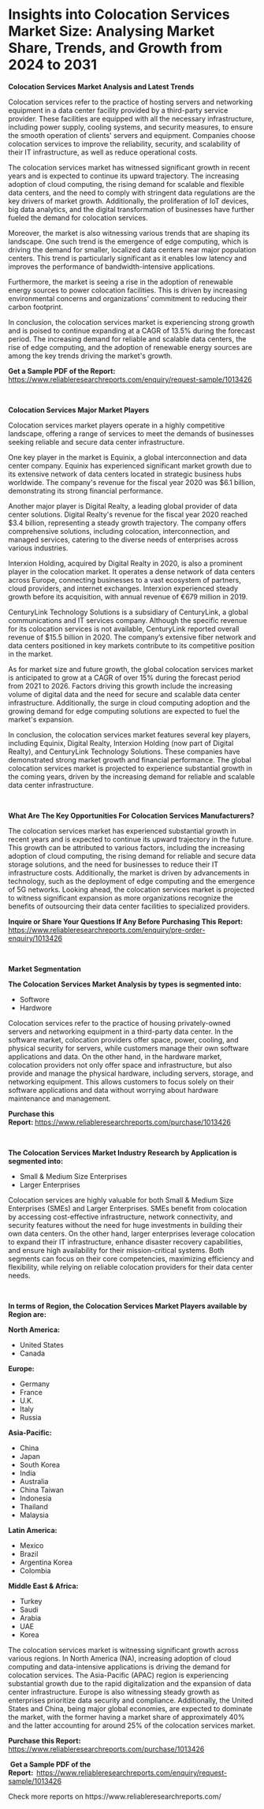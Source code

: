 <p><h1>Insights into Colocation Services Market Size: Analysing Market Share, Trends, and Growth from 2024 to 2031</h1></p><p><strong>Colocation Services Market Analysis and Latest Trends</strong></p>
<p><p>Colocation services refer to the practice of hosting servers and networking equipment in a data center facility provided by a third-party service provider. These facilities are equipped with all the necessary infrastructure, including power supply, cooling systems, and security measures, to ensure the smooth operation of clients' servers and equipment. Companies choose colocation services to improve the reliability, security, and scalability of their IT infrastructure, as well as reduce operational costs.</p><p>The colocation services market has witnessed significant growth in recent years and is expected to continue its upward trajectory. The increasing adoption of cloud computing, the rising demand for scalable and flexible data centers, and the need to comply with stringent data regulations are the key drivers of market growth. Additionally, the proliferation of IoT devices, big data analytics, and the digital transformation of businesses have further fueled the demand for colocation services.</p><p>Moreover, the market is also witnessing various trends that are shaping its landscape. One such trend is the emergence of edge computing, which is driving the demand for smaller, localized data centers near major population centers. This trend is particularly significant as it enables low latency and improves the performance of bandwidth-intensive applications.</p><p>Furthermore, the market is seeing a rise in the adoption of renewable energy sources to power colocation facilities. This is driven by increasing environmental concerns and organizations' commitment to reducing their carbon footprint.</p><p>In conclusion, the colocation services market is experiencing strong growth and is poised to continue expanding at a CAGR of 13.5% during the forecast period. The increasing demand for reliable and scalable data centers, the rise of edge computing, and the adoption of renewable energy sources are among the key trends driving the market's growth.</p></p>
<p><strong>Get a Sample PDF of the Report:&nbsp;</strong> <a href="https://www.reliableresearchreports.com/enquiry/request-sample/1013426">https://www.reliableresearchreports.com/enquiry/request-sample/1013426</a></p>
<p>&nbsp;</p>
<p><strong>Colocation Services Major Market Players</strong></p>
<p><p>Colocation services market players operate in a highly competitive landscape, offering a range of services to meet the demands of businesses seeking reliable and secure data center infrastructure. </p><p>One key player in the market is Equinix, a global interconnection and data center company. Equinix has experienced significant market growth due to its extensive network of data centers located in strategic business hubs worldwide. The company's revenue for the fiscal year 2020 was $6.1 billion, demonstrating its strong financial performance.</p><p>Another major player is Digital Realty, a leading global provider of data center solutions. Digital Realty's revenue for the fiscal year 2020 reached $3.4 billion, representing a steady growth trajectory. The company offers comprehensive solutions, including colocation, interconnection, and managed services, catering to the diverse needs of enterprises across various industries.</p><p>Interxion Holding, acquired by Digital Realty in 2020, is also a prominent player in the colocation market. It operates a dense network of data centers across Europe, connecting businesses to a vast ecosystem of partners, cloud providers, and internet exchanges. Interxion experienced steady growth before its acquisition, with annual revenue of €679 million in 2019.</p><p>CenturyLink Technology Solutions is a subsidiary of CenturyLink, a global communications and IT services company. Although the specific revenue for its colocation services is not available, CenturyLink reported overall revenue of $15.5 billion in 2020. The company’s extensive fiber network and data centers positioned in key markets contribute to its competitive position in the market.</p><p>As for market size and future growth, the global colocation services market is anticipated to grow at a CAGR of over 15% during the forecast period from 2021 to 2026. Factors driving this growth include the increasing volume of digital data and the need for secure and scalable data center infrastructure. Additionally, the surge in cloud computing adoption and the growing demand for edge computing solutions are expected to fuel the market's expansion.</p><p>In conclusion, the colocation services market features several key players, including Equinix, Digital Realty, Interxion Holding (now part of Digital Realty), and CenturyLink Technology Solutions. These companies have demonstrated strong market growth and financial performance. The global colocation services market is projected to experience substantial growth in the coming years, driven by the increasing demand for reliable and scalable data center infrastructure.</p></p>
<p>&nbsp;</p>
<p><strong>What Are The Key Opportunities For Colocation Services Manufacturers?</strong></p>
<p><p>The colocation services market has experienced substantial growth in recent years and is expected to continue its upward trajectory in the future. This growth can be attributed to various factors, including the increasing adoption of cloud computing, the rising demand for reliable and secure data storage solutions, and the need for businesses to reduce their IT infrastructure costs. Additionally, the market is driven by advancements in technology, such as the deployment of edge computing and the emergence of 5G networks. Looking ahead, the colocation services market is projected to witness significant expansion as more organizations recognize the benefits of outsourcing their data center facilities to specialized providers.</p></p>
<p><strong>Inquire or Share Your Questions If Any Before Purchasing This Report:</strong> <a href="https://www.reliableresearchreports.com/enquiry/pre-order-enquiry/1013426">https://www.reliableresearchreports.com/enquiry/pre-order-enquiry/1013426</a></p>
<p>&nbsp;</p>
<p><strong>Market Segmentation</strong></p>
<p><strong>The Colocation Services Market Analysis by types is segmented into:</strong></p>
<p><ul><li>Softwore</li><li>Hardwore</li></ul></p>
<p><p>Colocation services refer to the practice of housing privately-owned servers and networking equipment in a third-party data center. In the software market, colocation providers offer space, power, cooling, and physical security for servers, while customers manage their own software applications and data. On the other hand, in the hardware market, colocation providers not only offer space and infrastructure, but also provide and manage the physical hardware, including servers, storage, and networking equipment. This allows customers to focus solely on their software applications and data without worrying about hardware maintenance and management.</p></p>
<p><strong>Purchase this Report:&nbsp;</strong><a href="https://www.reliableresearchreports.com/purchase/1013426">https://www.reliableresearchreports.com/purchase/1013426</a></p>
<p>&nbsp;</p>
<p><strong>The Colocation Services Market Industry Research by Application is segmented into:</strong></p>
<p><ul><li>Small & Medium Size Enterprises</li><li>Larger Enterprises</li></ul></p>
<p><p>Colocation services are highly valuable for both Small & Medium Size Enterprises (SMEs) and Larger Enterprises. SMEs benefit from colocation by accessing cost-effective infrastructure, network connectivity, and security features without the need for huge investments in building their own data centers. On the other hand, larger enterprises leverage colocation to expand their IT infrastructure, enhance disaster recovery capabilities, and ensure high availability for their mission-critical systems. Both segments can focus on their core competencies, maximizing efficiency and flexibility, while relying on reliable colocation providers for their data center needs.</p></p>
<p>&nbsp;</p>
<p><strong>In terms of Region, the Colocation Services Market Players available by Region are:</strong></p>
<p>
    <p> <strong> North America: </strong>
        <ul>
            <li>United States</li>
            <li>Canada</li>
        </ul>
        </p> 
    <p> <strong> Europe: </strong>
        <ul>
            <li>Germany</li>
            <li>France</li>
            <li>U.K.</li>
            <li>Italy</li>
            <li>Russia</li>
        </ul>
        </p> 
    <p> <strong> Asia-Pacific: </strong>
        <ul>
            <li>China</li>
            <li>Japan</li>
            <li>South Korea</li>
            <li>India</li>
            <li>Australia</li>
            <li>China Taiwan</li>
            <li>Indonesia</li>
            <li>Thailand</li>
            <li>Malaysia</li>
        </ul>
        </p> 
    <p> <strong> Latin America: </strong>
        <ul>
            <li>Mexico</li>
            <li>Brazil</li>
            <li>Argentina Korea</li>
            <li>Colombia</li>
        </ul>
        </p> 
    <p> <strong> Middle East & Africa: </strong>
        <ul>
            <li>Turkey</li>
            <li>Saudi</li>
            <li>Arabia</li>
            <li>UAE</li>
            <li>Korea</li>
        </ul>
    </p>
    </p>
<p><p>The colocation services market is witnessing significant growth across various regions. In North America (NA), increasing adoption of cloud computing and data-intensive applications is driving the demand for colocation services. The Asia-Pacific (APAC) region is experiencing substantial growth due to the rapid digitalization and the expansion of data center infrastructure. Europe is also witnessing steady growth as enterprises prioritize data security and compliance. Additionally, the United States and China, being major global economies, are expected to dominate the market, with the former having a market share of approximately 40% and the latter accounting for around 25% of the colocation services market.</p></p>
<p><strong>Purchase this Report: </strong><a href="https://www.reliableresearchreports.com/purchase/1013426">https://www.reliableresearchreports.com/purchase/1013426</a></p>
<p>&nbsp;<strong>Get a Sample PDF of the Report:&nbsp;&nbsp;</strong><a href="https://www.reliableresearchreports.com/enquiry/request-sample/1013426">https://www.reliableresearchreports.com/enquiry/request-sample/1013426</a></p>
<p><strong></strong></p>
<p>Check more reports on https://www.reliableresearchreports.com/</p>
